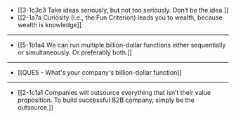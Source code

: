 - [[3-1c3c3 Take ideas seriously, but not too seriously. Don’t be the idea.]]
- [[2-1a7a Curiosity (i.e., the Fun Criterion) leads you to wealth, because wealth is knowledge]]
---
- [[5-1b1a4 We can run multiple billion-dollar functions either sequentially or simultaneously. Or preferably both.]]
---
- [[QUE5 - What's your company's billion-dollar function]]
---
- [[2-1c1a1 Companies will outsource everything that isn’t their value proposition. To build successful B2B company, simply be the outsource.]]
